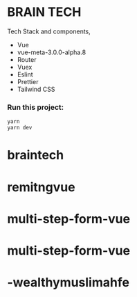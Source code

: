 # BRAIN TECH

 Tech Stack and components,

-   Vue
-   vue-meta-3.0.0-alpha.8
-   Router
-   Vuex
-   Eslint
-   Prettier
-   Tailwind CSS


### Run this project:

```
yarn
yarn dev
```
# braintech
# remitngvue
# multi-step-form-vue
# multi-step-form-vue
# -wealthymuslimahfe
